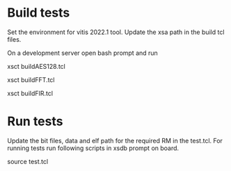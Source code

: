 # Build tests

Set the environment for vitis 2022.1 tool.
Update the xsa path in the build tcl files. 

On a development server open bash prompt and run 

xsct buildAES128.tcl

xsct buildFFT.tcl

xsct buildFIR.tcl

# Run tests

Update the bit files, data and elf path for the required RM in the test.tcl. 
For running tests run following scripts in xsdb prompt on board.

source test.tcl
